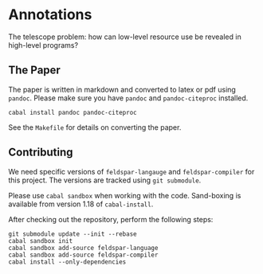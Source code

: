 Annotations
===========

The telescope problem: how can low-level resource use be revealed in high-level programs?


The Paper
---------

The paper is written in markdown and converted to latex or pdf using `pandoc`.
Please make sure you have `pandoc` and `pandoc-citeproc` installed.

```
cabal install pandoc pandoc-citeproc
```

See the `Makefile` for details on converting the paper.


Contributing
------------

We need specific versions of `feldspar-langauge` and `feldspar-compiler` for this project.
The versions are tracked using `git submodule`.

Please use `cabal sandbox` when working with the code. Sand-boxing is available from version 1.18 of `cabal-install`.

After checking out the repository, perform the following steps:

```
git submodule update --init --rebase
cabal sandbox init
cabal sandbox add-source feldspar-language
cabal sandbox add-source feldspar-compiler
cabal install --only-dependencies
```
